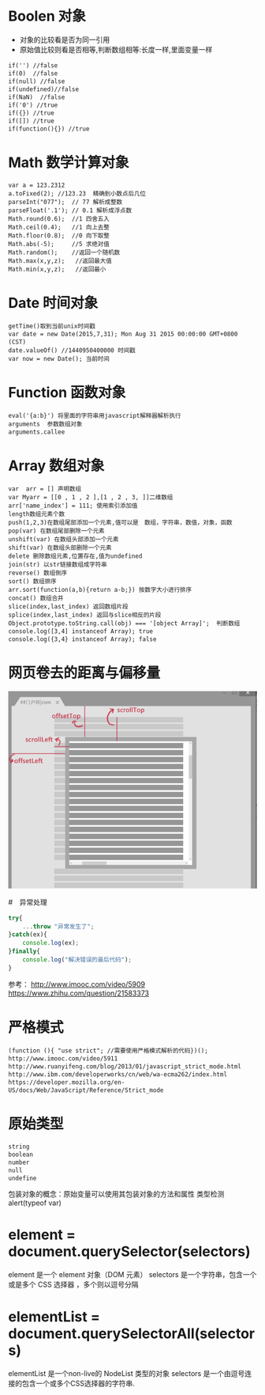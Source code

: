# Boolen 对象
- 对象的比较看是否为同一引用
- 原始值比较则看是否相等,判断数组相等:长度一样,里面变量一样

```
if('') //false
if(0)  //false
if(null) //false
if(undefined)//false
if(NaN)  //false
if('0') //true
if({}) //true
if([]) //true
if(function(){}) //true
```

# Math 数学计算对象
```
var a = 123.2312
a.toFixed(2); //123.23  精确到小数点后几位
parseInt("077");  // 77 解析成整数
parseFloat('.1'); // 0.1 解析成浮点数
Math.round(0.6);  //1 四舍五入
Math.ceil(0.4);   //1 向上去整
Math.floor(0.8);  //0 向下取整
Math.abs(-5);     //5 求绝对值
Math.random();    //返回一个随机数
Math.max(x,y,z);   //返回最大值
Math.min(x,y,z);   //返回最小
```

# Date 时间对象
```
getTime()取到当前unix时间戳
var date = new Date(2015,7,31); Mon Aug 31 2015 00:00:00 GMT+0800 (CST)
date.valueOf() //1440950400000 时间戳
var now = new Date(); 当前时间
```
# Function 函数对象
```
eval('{a:b}') 将里面的字符串用javascript解释器解析执行
arguments  参数数组对象
arguments.callee
```

# Array 数组对象
```
var  arr = [] 声明数组
var Myarr = [[0 , 1 , 2 ],[1 , 2 , 3, ]]二维数组
arr['name_index'] = 111; 使用索引添加值
length数组元素个数
push(1,2,3)在数组尾部添加一个元素,值可以是　数组，字符串，数值，对象，函数
pop(var) 在数组尾部删除一个元素
unshift(var) 在数组头部添加一个元素
shift(var) 在数组头部删除一个元素
delete 删除数组元素,位置存在,值为undefined
join(str) 以str链接数组成字符串
reverse() 数组倒序
sort() 数组排序
arr.sort(function(a,b){return a-b;}) 按数字大小进行排序
concat() 数组合并
slice(index,last_index) 返回数组片段
splice(index,last_index) 返回与slice相反的片段
Object.prototype.toString.call(obj) === '[object Array]';  判断数组
console.log([3,4] instanceof Array); true
console.log({3,4} instanceof Array); false
```
# 网页卷去的距离与偏移量
![test](md/web/untitled.png)

#　异常处理

```javascript
try{
    ...throw "异常发生了";
}catch(ex){
    console.log(ex);
}finally{
    console.log("解决错误的最后代码");
}
```
参考：
http://www.imooc.com/video/5909   https://www.zhihu.com/question/21583373

# 严格模式
```
(function (){ "use strict"; //需要使用严格模式解析的代码})();
http://www.imooc.com/video/5911
http://www.ruanyifeng.com/blog/2013/01/javascript_strict_mode.html
http://www.ibm.com/developerworks/cn/web/wa-ecma262/index.html
https://developer.mozilla.org/en-US/docs/Web/JavaScript/Reference/Strict_mode
```

# 原始类型
```
string
boolean
number
null
undefine
```
包装对象的概念：原始变量可以使用其包装对象的方法和属性
类型检测 alert(typeof var)

# element = document.querySelector(selectors)
element 是一个 element 对象（DOM 元素）
selectors 是一个字符串，包含一个或是多个 CSS 选择器 ，多个则以逗号分隔

# elementList = document.querySelectorAll(selectors)
elementList 是一个non-live的 NodeList 类型的对象
selectors 是一个由逗号连接的包含一个或多个CSS选择器的字符串.
